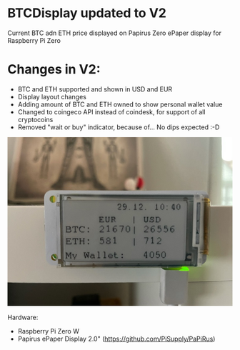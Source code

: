 # BTCDisplay updated to V2


Current BTC adn ETH price displayed on Papirus Zero ePaper display for Raspberry Pi Zero

# Changes in V2:
+ BTC and ETH supported and shown in USD and EUR
+ Display layout changes
+ Adding amount of BTC and ETH owned to show personal wallet value
+ Changed to coingeco API instead of coindesk, for support of all cryptocoins
+ Removed "wait or buy" indicator, because of... No dips expected :-D

![Display](https://github.com/schech1/BTCDisplay/blob/main/BTCDisplay.jpeg)

Hardware: 
+ Raspberry Pi Zero W
+ Papirus ePaper Display 2.0" (https://github.com/PiSupply/PaPiRus)

